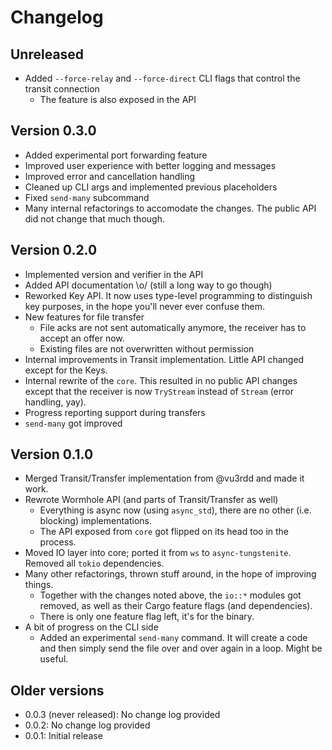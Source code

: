 # Changelog

## Unreleased

- Added `--force-relay` and `--force-direct` CLI flags that control the transit connection
	- The feature is also exposed in the API

## Version 0.3.0

- Added experimental port forwarding feature
- Improved user experience with better logging and messages
- Improved error and cancellation handling
- Cleaned up CLI args and implemented previous placeholders
- Fixed `send-many` subcommand
- Many internal refactorings to accomodate the changes. The public API did not change that much though.

## Version 0.2.0

- Implemented version and verifier in the API
- Added API documentation \o/ (still a long way to go though)
- Reworked Key API. It now uses type-level programming to distinguish key purposes, in the hope you'll never ever confuse them.
- New features for file transfer
	- File acks are not sent automatically anymore, the receiver has to accept an offer now.
	- Existing files are not overwritten without permission
- Internal improvements in Transit implementation. Little API changed except for the Keys.
- Internal rewrite of the `core`. This resulted in no public API changes except that the receiver is now `TryStream` instead of `Stream` (error handling, yay).
- Progress reporting support during transfers
- `send-many` got improved

## Version 0.1.0

- Merged Transit/Transfer implementation from @vu3rdd and made it work.
- Rewrote Wormhole API (and parts of Transit/Transfer as well)
	- Everything is async now (using `async_std`), there are no other (i.e. blocking) implementations.
	- The API exposed from `core` got flipped on its head too in the process.
- Moved IO layer into core; ported it from `ws` to `async-tungstenite`. Removed all `tokio` dependencies.
- Many other refactorings, thrown stuff around, in the hope of improving things.
	- Together with the changes noted above, the `io::*` modules got removed, as well as their Cargo feature flags (and dependencies).
	- There is only one feature flag left, it's for the binary.
- A bit of progress on the CLI side
	- Added an experimental `send-many` command. It will create a code and then simply send the file over and over again in a loop. Might be useful.

## Older versions

- 0.0.3 (never released): No change log provided
- 0.0.2: No change log provided
- 0.0.1: Initial release
